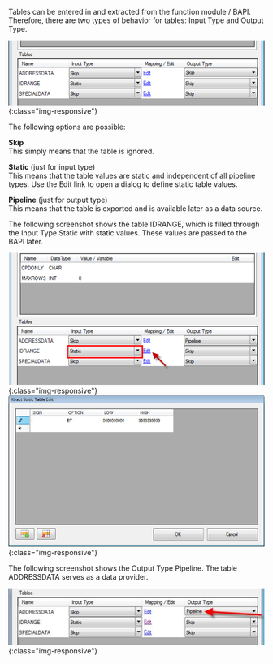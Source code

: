 Tables can be entered in and extracted from the function module / BAPI. Therefore, there are two types of behavior for tables: Input Type and Output Type.

![Bapi-Table-Type](/img/content/Bapi-Table-Type.png){:class="img-responsive"}

The following options are possible:

**Skip**<br>
This simply means that the table is ignored.

**Static** (just for input type)<br>
This means that the table values are static and independent of all pipeline types. Use the Edit link to open a dialog to define static table values.

**Pipeline** (just for output type)<br>
This means that the table is exported and is available later as a data source.

The following screenshot shows the table IDRANGE, which is filled through the Input Type Static with static values. These values are passed to the BAPI later.

![Bapi-Table-Static-Input](/img/content/Bapi-Table-Static-Input.png){:class="img-responsive"}
![Bapi-Table-Edit](/img/content/Bapi-Table-Edit.png){:class="img-responsive"}

The following screenshot shows the Output Type Pipeline. The table ADDRESSDATA serves as a data provider.

![Bapi-Table-Output-Pipeline](/img/content/Bapi-Table-Output-Pipeline.png){:class="img-responsive"}
